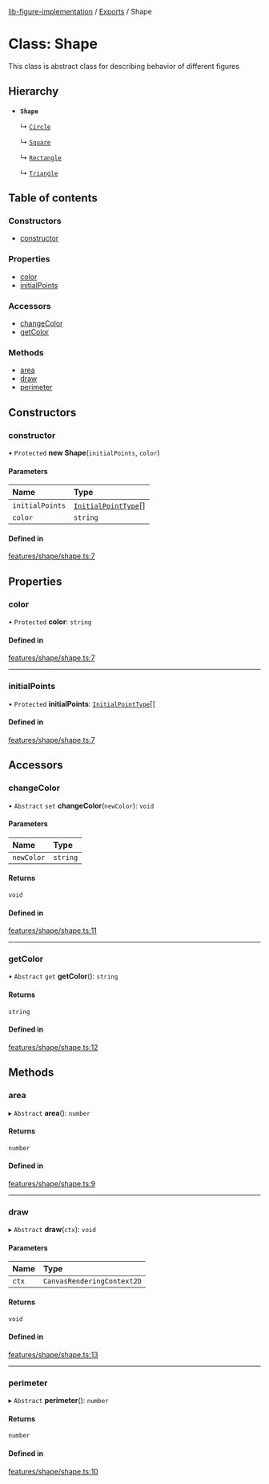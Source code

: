 [lib-figure-implementation](../DOCUMENTATION.md) / [Exports](../modules.md) / Shape

# Class: Shape

This class is abstract class for describing behavior of different figures

## Hierarchy

- **`Shape`**

  ↳ [`Circle`](Circle.md)

  ↳ [`Square`](Square.md)

  ↳ [`Rectangle`](Rectangle.md)

  ↳ [`Triangle`](Triangle.md)

## Table of contents

### Constructors

- [constructor](Shape.md#constructor)

### Properties

- [color](Shape.md#color)
- [initialPoints](Shape.md#initialpoints)

### Accessors

- [changeColor](Shape.md#changecolor)
- [getColor](Shape.md#getcolor)

### Methods

- [area](Shape.md#area)
- [draw](Shape.md#draw)
- [perimeter](Shape.md#perimeter)

## Constructors

### constructor

• `Protected` **new Shape**(`initialPoints`, `color`)

#### Parameters

| Name | Type |
| :------ | :------ |
| `initialPoints` | [`InitialPointType`](../modules.md#initialpointtype)[] |
| `color` | `string` |

#### Defined in

[features/shape/shape.ts:7](https://github.com/antonnik15/figures-library/blob/b2d82e1/src/features/shape/shape.ts#L7)

## Properties

### color

• `Protected` **color**: `string`

#### Defined in

[features/shape/shape.ts:7](https://github.com/antonnik15/figures-library/blob/b2d82e1/src/features/shape/shape.ts#L7)

___

### initialPoints

• `Protected` **initialPoints**: [`InitialPointType`](../modules.md#initialpointtype)[]

#### Defined in

[features/shape/shape.ts:7](https://github.com/antonnik15/figures-library/blob/b2d82e1/src/features/shape/shape.ts#L7)

## Accessors

### changeColor

• `Abstract` `set` **changeColor**(`newColor`): `void`

#### Parameters

| Name | Type |
| :------ | :------ |
| `newColor` | `string` |

#### Returns

`void`

#### Defined in

[features/shape/shape.ts:11](https://github.com/antonnik15/figures-library/blob/b2d82e1/src/features/shape/shape.ts#L11)

___

### getColor

• `Abstract` `get` **getColor**(): `string`

#### Returns

`string`

#### Defined in

[features/shape/shape.ts:12](https://github.com/antonnik15/figures-library/blob/b2d82e1/src/features/shape/shape.ts#L12)

## Methods

### area

▸ `Abstract` **area**(): `number`

#### Returns

`number`

#### Defined in

[features/shape/shape.ts:9](https://github.com/antonnik15/figures-library/blob/b2d82e1/src/features/shape/shape.ts#L9)

___

### draw

▸ `Abstract` **draw**(`ctx`): `void`

#### Parameters

| Name | Type |
| :------ | :------ |
| `ctx` | `CanvasRenderingContext2D` |

#### Returns

`void`

#### Defined in

[features/shape/shape.ts:13](https://github.com/antonnik15/figures-library/blob/b2d82e1/src/features/shape/shape.ts#L13)

___

### perimeter

▸ `Abstract` **perimeter**(): `number`

#### Returns

`number`

#### Defined in

[features/shape/shape.ts:10](https://github.com/antonnik15/figures-library/blob/b2d82e1/src/features/shape/shape.ts#L10)
